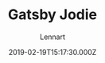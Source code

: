 ---
title: Gatsby Jodie
github: https://github.com/LekoArts/gatsby-starter-portfolio-jodie
demo: https://jodie.lekoarts.de/
author: Lennart
ssg:
  - Gatsby
cms:
  - Markdown
date: 2019-02-19T15:17:30.000Z
description: Image-heavy photography portfolio with colorful accents & great typography
draft: false
publish_date: '2019-02-19T15:17:30Z'
update_date: '2022-08-04T10:19:03Z'
github_star: 317
github_fork: 76
---